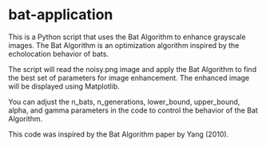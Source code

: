 # bat-application
This is a Python script that uses the Bat Algorithm to enhance grayscale images. The Bat Algorithm is an optimization algorithm inspired by the echolocation behavior of bats.

The script will read the noisy.png image and apply the Bat Algorithm to find the best set of parameters for image enhancement. The enhanced image will be displayed using Matplotlib.

You can adjust the n_bats, n_generations, lower_bound, upper_bound, alpha, and gamma parameters in the code to control the behavior of the Bat Algorithm.

This code was inspired by the Bat Algorithm paper by Yang (2010).
